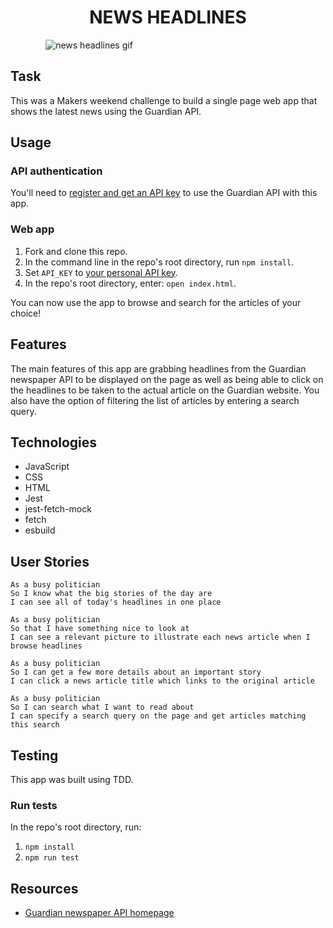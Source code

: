 <h1 style="text-align:center">NEWS HEADLINES</h1>

<div style="text-align:center;width:50%">

   ![news headlines gif](./images/news-headlines-gif.gif)
</div>

## Task

This was a Makers weekend challenge to build a single page web app that shows the latest news using the Guardian API.

## Usage

### API authentication

You'll need to [register and get an API
key](https://open-platform.theguardian.com/access/) to use the Guardian API with this app. 

### Web app
1. Fork and clone this repo.
1. In the command line in the repo's root directory, run `npm install`.
1. Set `API_KEY` to [your personal API key](https://open-platform.theguardian.com/access/).
1. In the repo's root directory, enter: `open index.html`.

You can now use the app to browse and search for the articles of your choice!

## Features

The main features of this app are grabbing headlines from the Guardian newspaper API to be displayed on the page as well as being able to click on the headlines to be taken to the actual article on the Guardian website. You also have the option of filtering the list of articles by entering a search query.

## Technologies

- JavaScript
- CSS
- HTML
- Jest
- jest-fetch-mock
- fetch
- esbuild

## User Stories

```
As a busy politician
So I know what the big stories of the day are
I can see all of today's headlines in one place
```

```
As a busy politician
So that I have something nice to look at
I can see a relevant picture to illustrate each news article when I browse headlines
```

```
As a busy politician
So I can get a few more details about an important story
I can click a news article title which links to the original article
```

```
As a busy politician
So I can search what I want to read about
I can specify a search query on the page and get articles matching this search
```

## Testing

This app was built using TDD.<br>
### Run tests
In the repo's root directory, run:
1. `npm install`
1. `npm run test`

## Resources

* [Guardian newspaper API homepage](http://open-platform.theguardian.com/documentation/)